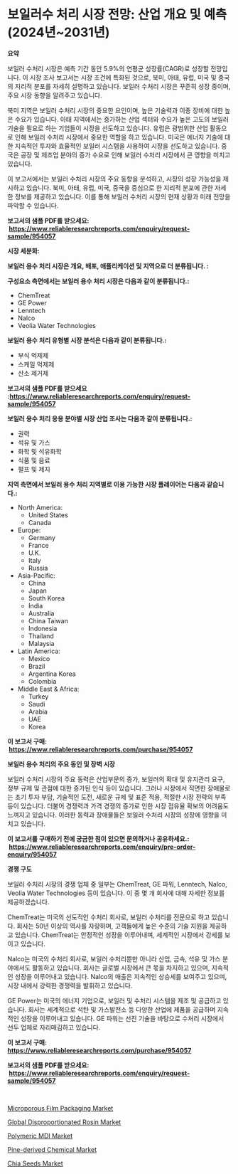 <p><h1>보일러수 처리 시장 전망: 산업 개요 및 예측 (2024년~2031년)</h1></p><p><strong>요약</strong></p>
<p><p>보일러 수처리 시장은 예측 기간 동안 5.9%의 연평균 성장률(CAGR)로 성장할 전망입니다. 이 시장 조사 보고서는 시장 조건에 특화된 것으로, 북미, 아태, 유럽, 미국 및 중국의 지리적 분포를 자세히 설명하고 있습니다. 보일러 수처리 시장은 꾸준히 성장 중이며, 주요 시장 동향을 알려주고 있습니다.</p><p>북미 지역은 보일러 수처리 시장의 중요한 요인이며, 높은 기술력과 이종 장비에 대한 높은 수요가 있습니다. 아태 지역에서는 증가하는 산업 섹터와 수요가 높은 고도의 보일러 기술을 필요로 하는 기업들이 시장을 선도하고 있습니다. 유럽은 광범위한 산업 활동으로 인해 보일러 수처리 시장에서 중요한 역할을 하고 있습니다. 미국은 에너지 기술에 대한 지속적인 투자와 효율적인 보일러 시스템을 사용하여 시장을 선도하고 있습니다. 중국은 공장 및 제조업 분야의 증가 수요로 인해 보일러 수처리 시장에서 큰 영향을 미치고 있습니다.</p><p>이 보고서에서는 보일러 수처리 시장의 주요 동향을 분석하고, 시장의 성장 가능성을 제시하고 있습니다. 북미, 아태, 유럽, 미국, 중국을 중심으로 한 지리적 분포에 관한 자세한 정보를 제공하고 있습니다. 이를 통해 보일러 수처리 시장의 현재 상황과 미래 전망을 파악할 수 있습니다.</p></p>
<p><strong>보고서의 샘플 PDF를 받으세요: &nbsp;<a href="https://www.reliableresearchreports.com/enquiry/request-sample/954057">https://www.reliableresearchreports.com/enquiry/request-sample/954057</a></strong></p>
<p><strong>시장 세분화:</strong></p>
<p><strong> 보일러 용수 처리 시장은 개요, 배포, 애플리케이션 및 지역으로 더 분류됩니다. :</strong></p>
<p><strong>구성요소 측면에서는 보일러 용수 처리 시장은 다음과 같이 분류됩니다.:</strong></p>
<p><ul><li>ChemTreat</li><li>GE Power</li><li>Lenntech</li><li>Nalco</li><li>Veolia Water Technologies</li></ul></p>
<p><strong> 보일러 용수 처리 유형별 시장 분석은 다음과 같이 분류됩니다.:</strong></p>
<p><ul><li>부식 억제제</li><li>스케일 억제제</li><li>산소 제거제</li></ul></p>
<p><strong>보고서의 샘플 PDF를 받으세요 :<a href="https://www.reliableresearchreports.com/enquiry/request-sample/954057">https://www.reliableresearchreports.com/enquiry/request-sample/954057</a></strong></p>
<p><strong> 보일러 용수 처리 응용 분야별 시장 산업 조사는 다음과 같이 분류됩니다.:</strong></p>
<p><ul><li>권력</li><li>석유 및 가스</li><li>화학 및 석유화학</li><li>식품 및 음료</li><li>펄프 및 제지</li></ul></p>
<p><strong>지역 측면에서 보일러 용수 처리 지역별로 이용 가능한 시장 플레이어는 다음과 같습니다.:</strong></p>
<p><ul>
    <li>
        North America:
        <ul>
            <li>United States</li>
            <li>Canada</li>
        </ul>
    </li>
    <li>
        Europe:
        <ul>
            <li>Germany</li>
            <li>France</li>
            <li>U.K.</li>
            <li>Italy</li>
            <li>Russia</li>
        </ul>
    </li>
    <li>
        Asia-Pacific:
        <ul>
            <li>China</li>
            <li>Japan</li>
            <li>South Korea</li>
            <li>India</li>
            <li>Australia</li>
            <li>China Taiwan</li>
            <li>Indonesia</li>
            <li>Thailand</li>
            <li>Malaysia</li>
        </ul>
    </li>
    <li>
        Latin America:
        <ul>
            <li>Mexico</li>
            <li>Brazil</li>
            <li>Argentina Korea</li>
            <li>Colombia</li>
        </ul>
    </li>
    <li>
        Middle East & Africa:
        <ul>
            <li>Turkey</li>
            <li>Saudi</li>
            <li>Arabia</li>
            <li>UAE</li>
            <li>Korea</li>
        </ul>
    </li>
    </ul></p>
<p><strong>이 보고서 구매: &nbsp;<a href="https://www.reliableresearchreports.com/purchase/954057">https://www.reliableresearchreports.com/purchase/954057</a></strong></p>
<p><strong>보일러 용수 처리의 주요 동인 및 장벽 시장</strong></p>
<p><p>보일러 수처리 시장의 주요 동력은 산업부문의 증가, 보일러의 확대 및 유지관리 요구, 정부 규제 및 관점에 대한 증가된 인식 등이 있습니다. 그러나 시장에서 직면한 장애물로는 초기 투자 부담, 기술적인 도전, 새로운 규제 및 표준 적용, 적절한 시장 전략의 부족 등이 있습니다. 더불어 경쟁력과 가격 경쟁의 증가로 인한 시장 점유율 확보의 어려움도 느껴지고 있습니다. 이러한 동력과 장애물들은 보일러 수처리 시장의 성장에 영향을 미치고 있습니다.</p></p>
<p><strong>이 보고서를 구매하기 전에 궁금한 점이 있으면 문의하거나 공유하세요.: &nbsp;<a href="https://www.reliableresearchreports.com/enquiry/pre-order-enquiry/954057">https://www.reliableresearchreports.com/enquiry/pre-order-enquiry/954057</a></strong></p>
<p><strong>경쟁 구도</strong></p>
<p><p>보일러 수처리 시장의 경쟁 업체 중 일부는 ChemTreat, GE 파워, Lenntech, Nalco, Veolia Water Technologies 등이 있습니다. 이 중 몇 개 회사에 대해 자세한 정보를 제공하겠습니다.</p><p>ChemTreat는 미국의 선도적인 수처리 회사로, 보일러 수처리를 전문으로 하고 있습니다. 회사는 50년 이상의 역사를 자랑하며, 고객들에게 높은 수준의 기술 지원을 제공하고 있습니다. ChemTreat는 안정적인 성장을 이루어내며, 세계적인 시장에서 강세를 보이고 있습니다.</p><p>Nalco는 미국의 수처리 회사로, 보일러 수처리뿐만 아니라 산업, 금속, 석유 및 가스 분야에서도 활동하고 있습니다. 회사는 글로벌 시장에서 큰 몫을 차지하고 있으며, 지속적인 성장을 이루어내고 있습니다. Nalco의 매출은 지속적인 상승세를 보여주고 있으며, 시장 내에서 강력한 경쟁력을 발휘하고 있습니다.</p><p>GE Power는 미국의 에너지 기업으로, 보일러 및 수처리 시스템을 제조 및 공급하고 있습니다. 회사는 세계적으로 석탄 및 가스발전소 등 다양한 산업에 제품을 공급하며 지속적인 성장을 이루어내고 있습니다. GE 파워는 선진 기술을 바탕으로 수처리 시장에서 선두 업체로 자리매김하고 있습니다.</p></p>
<p><strong>이 보고서 구매: &nbsp; <a href="https://www.reliableresearchreports.com/purchase/954057">https://www.reliableresearchreports.com/purchase/954057</a></strong></p>
<p><strong>보고서의 샘플 PDF를 받으세요: &nbsp;<a href="https://www.reliableresearchreports.com/enquiry/request-sample/954057">https://www.reliableresearchreports.com/enquiry/request-sample/954057</a></strong><strong></strong></p>
<p>&nbsp;</p>
<p><p><a href="https://valiant-lunge-8fe.notion.site/Microporous-Film-Packaging-Market-Dynamics-2024-2031-Also-about-Its-Market-Trends-Projections-and-306067e9fec746a292227858601e38e2">Microporous Film Packaging Market</a></p><p><a href="https://github.com/mabutironaldo/Market-Research-Report-List-3/blob/main/global-disproportionated-rosin-market.md">Global Disproportionated Rosin Market</a></p><p><a href="https://view.publitas.com/reportprime-1/polymeric-mdi-market-with-the-goal-of-estimating-the-market-size-and-future-growth-potential-of-various-market-segments-based-on-component-applications-end-user-and-region/">Polymeric MDI Market</a></p><p><a href="https://github.com/Paul14Anderson63/Market-Research-Report-List-3/blob/main/pine-derived-chemical-market.md">Pine-derived Chemical Market</a></p><p><a href="https://picayune-night-cbd.notion.site/Chia-Seeds-Market-Size-Reflecting-a-Forecast-Till-2031-Market-By-Type-By-Application-and-By-Geogra-fae47d8866b74f959c93b5a728333557">Chia Seeds Market</a></p></p>